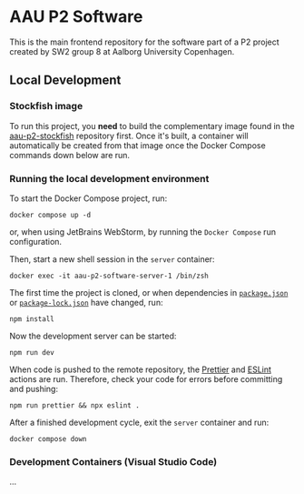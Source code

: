 # AAU P2 Software

This is the main frontend repository for the software part of a P2 project created by SW2 group 8 at Aalborg University
Copenhagen.

## Local Development

### Stockfish image

To run this project, you **need** to build the complementary image found in the
[aau-p2-stockfish](https://github.com/audio-engineer/aau-p2-stockfish) repository first.
Once it's built, a container will automatically be created from that image once the Docker Compose commands down below
are run.

### Running the local development environment

To start the Docker Compose project, run:

```shell
docker compose up -d
```

or, when using JetBrains WebStorm, by running the `Docker Compose` run configuration.

Then, start a new shell session in the `server` container:

```shell
docker exec -it aau-p2-software-server-1 /bin/zsh
```

The first time the project is cloned, or when dependencies in [`package.json`](./package.json)
or [`package-lock.json`](./package-lock.json) have changed, run:

```shell
npm install
```

Now the development server can be started:

```shell
npm run dev
```

When code is pushed to the remote repository, the [Prettier](./.github/workflows/prettier.yml)
and [ESLint](./.github/workflows/eslint.yml) actions are run.
Therefore, check your code for errors before committing and pushing:

```shell
npm run prettier && npx eslint .
```

After a finished development cycle, exit the `server` container and run:

```shell
docker compose down
```

### Development Containers (Visual Studio Code)

...
